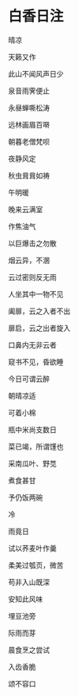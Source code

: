    

# 白香日注

晴凉

天籁又作

此山不闻风声日少

泉音雨霁便止

  

永昼蝉嘶松涛

远林画眉百啭

朝暮老僧梵呗

夜静风定

秋虫咠咠如祷

  

午明暖

晚来云满室

作焦油气

以巨爆击之勿散

烟云异，不溷

云过密则反无雨

人坐其中一物不见

  

阖扉，云之入者不出

扉启，云之出者旋入

口鼻内无非云者

窥书不见，昏欲睡

今日可谓云醉

  

朝晴凉适

可着小棉

瓶中米尚支数日

菜已竭，所谓馑也

采南瓜叶、野苋

煮食甚甘

予仍饭两碗

  

冷

雨竟日

试以荞麦叶作羹

柔美过瓠页，微苦

苟非入山既深

安知此风味

  

埋豆池旁

际雨而芽

晨食烹之尝试

入齿香脆

颂不容口